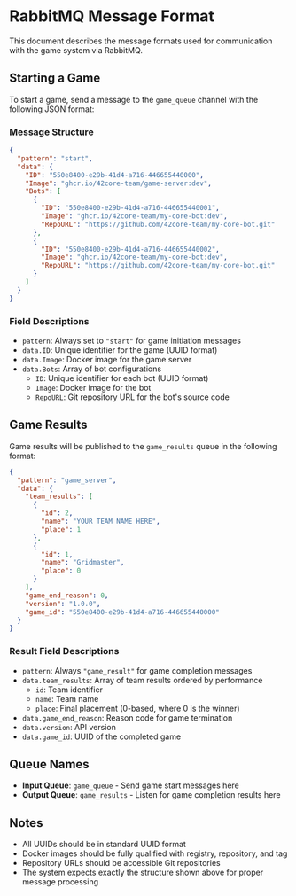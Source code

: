 # RabbitMQ Message Format

This document describes the message formats used for communication with the game system via RabbitMQ.

## Starting a Game

To start a game, send a message to the `game_queue` channel with the following JSON format:

### Message Structure

```json
{
  "pattern": "start",
  "data": {
    "ID": "550e8400-e29b-41d4-a716-446655440000",
    "Image": "ghcr.io/42core-team/game-server:dev",
    "Bots": [
      {
        "ID": "550e8400-e29b-41d4-a716-446655440001",
        "Image": "ghcr.io/42core-team/my-core-bot:dev",
        "RepoURL": "https://github.com/42core-team/my-core-bot.git"
      },
      {
        "ID": "550e8400-e29b-41d4-a716-446655440002",
        "Image": "ghcr.io/42core-team/my-core-bot:dev",
        "RepoURL": "https://github.com/42core-team/my-core-bot.git"
      }
    ]
  }
}
```

### Field Descriptions

- `pattern`: Always set to `"start"` for game initiation messages
- `data.ID`: Unique identifier for the game (UUID format)
- `data.Image`: Docker image for the game server
- `data.Bots`: Array of bot configurations
  - `ID`: Unique identifier for each bot (UUID format)
  - `Image`: Docker image for the bot
  - `RepoURL`: Git repository URL for the bot's source code

## Game Results

Game results will be published to the `game_results` queue in the following format:

```json
{
  "pattern": "game_server",
  "data": {
    "team_results": [
      {
        "id": 2,
        "name": "YOUR TEAM NAME HERE",
        "place": 1
      },
      {
        "id": 1,
        "name": "Gridmaster",
        "place": 0
      }
    ],
    "game_end_reason": 0,
    "version": "1.0.0",
    "game_id": "550e8400-e29b-41d4-a716-446655440000"
  }
}
```

### Result Field Descriptions

- `pattern`: Always `"game_result"` for game completion messages
- `data.team_results`: Array of team results ordered by performance
  - `id`: Team identifier
  - `name`: Team name
  - `place`: Final placement (0-based, where 0 is the winner)
- `data.game_end_reason`: Reason code for game termination
- `data.version`: API version
- `data.game_id`: UUID of the completed game

## Queue Names

- **Input Queue**: `game_queue` - Send game start messages here
- **Output Queue**: `game_results` - Listen for game completion results here

## Notes

- All UUIDs should be in standard UUID format
- Docker images should be fully qualified with registry, repository, and tag
- Repository URLs should be accessible Git repositories
- The system expects exactly the structure shown above for proper message processing